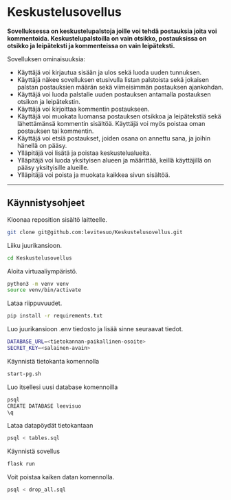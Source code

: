 # Keskustelusovellus

__Sovelluksessa on keskustelupalstoja joille voi tehdä postauksia joita voi kommentoida.
Keskustelupalstoilla on vain otsikko, postauksissa on otsikko ja leipäteksti ja kommenteissa on vain leipäteksti.__

Sovelluksen ominaisuuksia:

* Käyttäjä voi kirjautua sisään ja ulos sekä luoda uuden tunnuksen.
* Käyttäjä näkee sovelluksen etusivulla listan palstoista sekä jokaisen palstan postauksien määrän sekä viimeisimmän postauksen ajankohdan.
* Käyttäjä voi luoda palstalle uuden postauksen antamalla postauksen otsikon ja leipätekstin.
* Käyttäjä voi kirjoittaa kommentin postaukseen.
* Käyttäjä voi muokata luomansa postauksen otsikkoa ja leipätekstiä sekä lähettämänsä kommentin sisältöä. Käyttäjä voi myös poistaa oman postauksen tai kommentin.
* Käyttäjä voi etsiä postaukset, joiden osana on annettu sana, ja joihin hänellä on pääsy.
* Ylläpitäjä voi lisätä ja poistaa keskustelualueita.
* Ylläpitäjä voi luoda yksityisen alueen ja määrittää, keillä käyttäjillä on pääsy yksityisille alueille.
* Ylläpitäjä voi poista ja muokata kaikkea sivun sisältöä.
___
## Käynnistysohjeet
Kloonaa reposition sisältö laitteelle.

```sh
git clone git@github.com:levitesuo/Keskustelusovellus.git
```

Liiku juurikansioon.

```sh
cd Keskustelusovellus
```

Aloita virtuaaliympäristö.

```sh
python3 -m venv venv
source venv/bin/activate
```

Lataa riippuvuudet.

```sh
pip install -r requirements.txt
```

Luo juurikansioon .env tiedosto ja lisää sinne seuraavat tiedot.

```sh
DATABASE_URL=<tietokannan-paikallinen-osoite>
SECRET_KEY=<salainen-avain>
```

Käynnistä tietokanta komennolla

```sh
start-pg.sh
```

Luo itsellesi uusi database komennoilla

```sh
psql
CREATE DATABASE leevisuo
\q
```

Lataa datapöydät tietokantaan

```sh
psql < tables.sql
```

Käynnistä sovellus

```sh
flask run
```

Voit poistaa kaiken datan komennolla.

```sh
psql < drop_all.sql
```